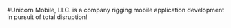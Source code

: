 #Unicorn Mobile, LLC. is a company rigging mobile application development in pursuit of total disruption! 
